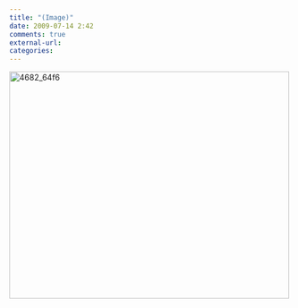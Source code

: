 ```yaml
---
title: "(Image)"
date: 2009-07-14 2:42
comments: true
external-url:
categories:
---
```

[<img src="http://a.asset.soup.io/asset/0389/4682_64f6.jpeg" width="500" height="406" alt="4682_64f6" />][1]

  [1]: http://www.flickr.com/photos/sarahhermans/3048894025/
